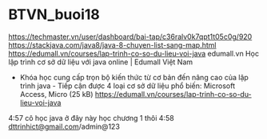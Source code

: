 # BTVN_buoi18
https://techmaster.vn/user/dashboard/bai-tap/c36ralv0k7qpt1t05c0g/920
https://stackjava.com/java8/java-8-chuyen-list-sang-map.html
https://edumall.vn/courses/lap-trinh-co-so-du-lieu-voi-java
edumall.vn
Học lập trình cơ sở dữ liệu với java online | Edumall Việt Nam
- Khóa học cung cấp trọn bộ kiến thức từ cơ bản đến nâng cao của lập trình java - Tiếp cận được 4 loại cơ sở dữ liệu phổ biến: Microsoft Access, Micro (25 kB)
https://edumall.vn/courses/lap-trinh-co-so-du-lieu-voi-java

4:57
cô học java ở đây này học chương 1 thôi
4:58
dttrinhict@gmail.com/admin@123
